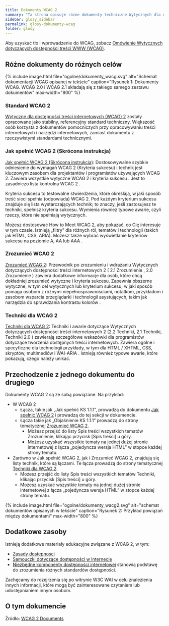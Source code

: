 ```yaml
---
title: Dokumenty WCAG 2
summary: "Ta strona opisuje różne dokumenty techniczne Wytycznych dla dostępności treści internetowych (WCAG) 2. Objaśnia, gdzie szukać odpowiednich informacji."
sidebar: glosy_sidebar
permalink: glosy-dokumenty-wcag
folder: glosy
---
```


Aby uzyskać tło i wprowadzenie do WCAG, zobacz [Omówienie Wytycznych dotyczących dostępności treści WWW (WCAG)](https://lepszyweb.pl/blog2/omowienie-wcag).

## Różne dokumenty do różnych celów
{% include image.html file="ogolne/dokumenty_wacg.svg"  alt="Schemat dokumentacji WCAG opisanej w tekście" caption="Rysunek 1: Dokumenty WCAG. WCAG 2.0 i WCAG 2.1 składają się z takiego samego zestawu dokumentów" max-width="800" %}

### Standard WCAG 2
[Wytyczne dla dostępności treści internetowych (WCAG) 2](https://www.w3.org/Translations/WCAG21-pl/) zostały opracowane jako stabilny, referencyjny standard techniczny. Większość osób korzysta z dokumentów pomocniczych przy opracowywaniu treści internetowych i narzędzi internetowych, zamiast dokumentu z rzeczywistymi standardami technicznymi.

### Jak spełnić WCAG 2 (Skrócona instrukcja)
[Jak spełnić WCAG 2 (Skrócona instrukcja)](https://wcag.lepszyweb.pl/): Dostosowywalne szybkie odniesienie do wymagań WCAG 2 (Kryteria sukcesu) i technik jest kluczowym zasobem dla projektantów i programistów używających WCAG 2. Zawiera wszystkie wytyczne WCAG 2 i kryteria sukcesu . Jest to zasadniczo lista kontrolna WCAG 2 .

Kryteria sukcesu to testowalne stwierdzenia, które określają, w jaki sposób treść sieci spełnia (odpowiada) WCAG 2. Pod każdym kryterium sukcesu znajduje się lista wystarczających technik; to znaczy, jeśli zastosujesz te techniki, spełnisz kryteria sukcesu. Wymienia również typowe awarie, czyli rzeczy, które nie spełniają wytycznych.

Możesz dostosować How to Meet WCAG 2, aby pokazać, co Cię interesuje w tym czasie. Istnieją „filtry” dla różnych ról, tematów i technologii (takich jak HTML, CSS, ARIA). Możesz także wybrać wyświetlanie kryteriów sukcesu na poziomie A, AA lub AAA .

### Zrozumieć WCAG 2
[Zrozumieć WCAG 2](https://www.w3.org/WAI/WCAG21/Understanding/): Przewodnik po zrozumieniu i wdrażaniu Wytycznych dotyczących dostępności treści internetowych 2 ( 2.1 Zrozumienie , 2.0 Zrozumienie ) zawiera dodatkowe informacje dla osób, które chcą dokładniej zrozumieć wytyczne i kryteria sukcesu. Zapewnia obszerne wytyczne, w tym cel wytycznych lub kryterium sukcesu; w jaki sposób pomaga osobom z różnymi niepełnosprawnościami, notatkom, przykładom i zasobom wsparcia przeglądarki i technologii asystujących, takim jak narzędzia do sprawdzania kontrastu kolorów .

### Techniki dla WCAG 2
[Techniki dla WCAG 2](https://www.w3.org/WAI/WCAG21/Techniques/#techniques): Techniki i awarie dotyczące Wytycznych dotyczących dostępności treści internetowych 2 (2.2 Techniki, 2.1 Techniki, Techniki 2.0 ) zawierają szczegółowe wskazówki dla programistów dotyczące tworzenia dostępnych treści internetowych. Zawiera ogólne i specyficzne dla technologii przykłady, w tym dla HTML / XHTML, CSS, skryptów, multimediów i WAI-ARIA . Istnieją również typowe awarie, które pokazują, czego należy unikać.

## Przechodzenie z jednego dokumentu do drugiego
Dokumenty WCAG 2 są ze sobą powiązane. Na przykład:

- W WCAG 2
  - Łącza, takie jak „Jak spełnić KS 1.1.1”, prowadzą do dokumentu [Jak spełnić WCAG 2](https://wcag.lepszyweb.pl/) i prowadzą do tej sekcji w dokumencie.
  - Łącza takie jak „Objaśnienie KS 1.1.1” prowadzą do strony tematycznej [Zrozumieć WCAG 2](https://www.w3.org/WAI/WCAG21/Understanding/).
    - Możesz przejść do listy Spis treści wszystkich tematów Zrozumienie, klikając przycisk [Spis treści] u góry.
    - Możesz uzyskać wszystkie tematy na jednej dużej stronie internetowej z łącza „pojedyncza wersja HTML” w stopce każdej strony tematu.
- Zarówno w Jak spełnić WCAG 2, jak i Zrozumieć WCAG 2, znajdują się listy technik, które są łączami. Te łącza prowadzą do strony tematycznej [Techniki dla WCAG 2](https://www.w3.org/WAI/WCAG21/Techniques/#techniques).
  - Możesz przejść do listy Spis treści wszystkich tematów Techniki, klikając przycisk [Spis treści] u góry.
  - Możesz uzyskać wszystkie tematy na jednej dużej stronie internetowej z łącza „pojedyncza wersja HTML” w&nbsp;stopce każdej strony tematu.

{% include image.html file="ogolne/dokumenty_wacg2.svg"  alt="schemat dokumentów opisanych w tekście" caption="Rysunek 2: Przykład powiązań między dokumentami" max-width="800" %}


## Dodatkowe zasoby
Istnieją dodatkowe materiały edukacyjne związane z WCAG 2, w tym:
- [Zasady dostępności](https://www.w3.org/WAI/fundamentals/accessibility-principles/)
- [Samouczki dotyczące dostępności w Internecie](https://www.w3.org/WAI/tutorials/)
- [Niezbędne komponenty dostępności internetowej](https://lepszyweb.pl/blog2/podstawowe-komponenty-dostepnosci-cyfrowej) stanowią podstawę do zrozumienia różnych standardów dostępności.

Zachęcamy do rozejrzenia się po witrynie W3C WAI w celu znalezienia innych informacji, które mogą być zainteresowane czytaniem lub udostępnianiem innym osobom.

## O tym dokumencie

Źródło: [WCAG 2 Documents](https://www.w3.org/WAI/standards-guidelines/wcag/docs/)